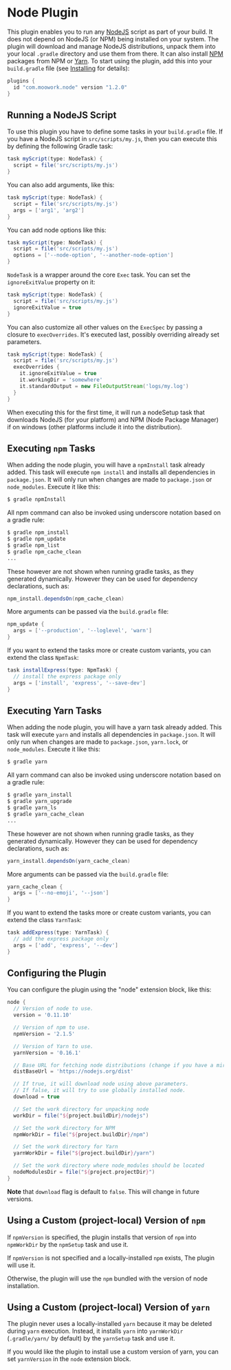 # Node Plugin

This plugin enables you to run any [NodeJS](https://nodejs.org) script as part of your build. It does
not depend on NodeJS (or NPM) being installed on your system. The plugin will
download and manage NodeJS distributions, unpack them into your local `.gradle`
directory and use them from there. It can also install [NPM](https://www.npmjs.com/) 
packages from NPM or [Yarn](https://yarnpkg.com/). To start using the plugin, add this into your `build.gradle` 
file (see [Installing](installing.md) for details):


```gradle
plugins {
  id "com.moowork.node" version "1.2.0"
}
```

## Running a NodeJS Script

To use this plugin you have to define some tasks in your `build.gradle` file. If you have a NodeJS 
script in `src/scripts/my.js`, then you can execute this by defining the following Gradle task:

```gradle
task myScript(type: NodeTask) {
  script = file('src/scripts/my.js')
}
```

You can also add arguments, like this:

```gradle
task myScript(type: NodeTask) {
  script = file('src/scripts/my.js')
  args = ['arg1', 'arg2']
}
```

You can add node options like this:

```gradle
task myScript(type: NodeTask) {
  script = file('src/scripts/my.js')
  options = ['--node-option', '--another-node-option']
}
```

`NodeTask` is a wrapper around the core `Exec` task. You can set the `ignoreExitValue` property on it:

```gradle
task myScript(type: NodeTask) {
  script = file('src/scripts/my.js')
  ignoreExitValue = true
}
````

You can also customize all other values on the `ExecSpec` by passing a closure to `execOverrides`. It's 
executed last, possibly overriding already set parameters.

```gradle
task myScript(type: NodeTask) {
  script = file('src/scripts/my.js')
  execOverrides {
    it.ignoreExitValue = true
    it.workingDir = 'somewhere'
    it.standardOutput = new FileOutputStream('logs/my.log')
  }
}
```

When executing this for the first time, it will run a nodeSetup task that downloads NodeJS 
(for your platform) and NPM (Node Package Manager) if on windows (other platforms include 
it into the distribution).


## Executing `npm` Tasks

When adding the node plugin, you will have a `npmInstall` task already added. This task will 
execute `npm install` and installs all dependencies in `package.json`. It will only run when changes 
are made to `package.json` or `node_modules`. Execute it like this:

```bash
$ gradle npmInstall
```

All npm command can also be invoked using underscore notation based on a gradle rule:

```bash
$ gradle npm_install
$ gradle npm_update
$ gradle npm_list
$ gradle npm_cache_clean
...
```

These however are not shown when running gradle tasks, as they generated dynamically. However they can 
be used for dependency declarations, such as:

```gradle
npm_install.dependsOn(npm_cache_clean)
```

More arguments can be passed via the `build.gradle` file:

```gradle
npm_update {
  args = ['--production', '--loglevel', 'warn']
}
```

If you want to extend the tasks more or create custom variants, you can extend the class `NpmTask`:

```gradle
task installExpress(type: NpmTask) {
  // install the express package only
  args = ['install', 'express', '--save-dev']
}
```


## Executing Yarn Tasks

When adding the node plugin, you will have a yarn task already added. This task will 
execute `yarn` and installs all dependencies in `package.json`. It will only run when changes 
are made to `package.json`, `yarn.lock`, or `node_modules`. Execute it like this:

```bash
$ gradle yarn
```

All yarn command can also be invoked using underscore notation based on a gradle rule:

```bash
$ gradle yarn_install
$ gradle yarn_upgrade
$ gradle yarn_ls
$ gradle yarn_cache_clean
...
```

These however are not shown when running gradle tasks, as they generated dynamically. However they can be 
used for dependency declarations, such as:

```gradle
yarn_install.dependsOn(yarn_cache_clean)
```

More arguments can be passed via the `build.gradle` file:

```gradle
yarn_cache_clean {
  args = ['--no-emoji', '--json']
}
```

If you want to extend the tasks more or create custom variants, you can extend the class `YarnTask`:

```gradle
task addExpress(type: YarnTask) {
  // add the express package only
  args = ['add', 'express', '--dev']
}
```


## Configuring the Plugin

You can configure the plugin using the "node" extension block, like this:

```gradle
node {
  // Version of node to use.
  version = '0.11.10'

  // Version of npm to use.
  npmVersion = '2.1.5'

  // Version of Yarn to use.
  yarnVersion = '0.16.1'

  // Base URL for fetching node distributions (change if you have a mirror).
  distBaseUrl = 'https://nodejs.org/dist'

  // If true, it will download node using above parameters.
  // If false, it will try to use globally installed node.
  download = true

  // Set the work directory for unpacking node
  workDir = file("${project.buildDir}/nodejs")

  // Set the work directory for NPM
  npmWorkDir = file("${project.buildDir}/npm")

  // Set the work directory for Yarn
  yarnWorkDir = file("${project.buildDir}/yarn")

  // Set the work directory where node_modules should be located
  nodeModulesDir = file("${project.projectDir}")
}
```

**Note** that `download` flag is default to `false`. This will change in future versions.


## Using a Custom (project-local) Version of `npm`

If `npmVersion` is specified, the plugin installs that version of `npm` into `npmWorkDir`
by the `npmSetup` task and use it.

If `npmVersion` is not specified and a locally-installed `npm` exists, The plugin will
use it.

Otherwise, the plugin will use the `npm` bundled with the version of node installation.


## Using a Custom (project-local) Version of `yarn`

The plugin never uses a locally-installed `yarn` because it may be deleted during
`yarn` execution.
Instead, it installs `yarn` into `yarnWorkDir` (`.gradle/yarn/` by default) by
the `yarnSetup` task and use it.

If you would like the plugin to install use a custom version of yarn, you can set
`yarnVersion` in the `node` extension block.
